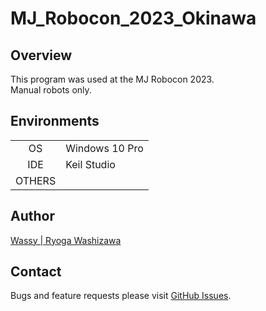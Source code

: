 # MJ_Robocon_2023_Okinawa
## Overview
This program was used at the MJ Robocon 2023.  
Manual robots only.

## Environments
|        |                                        |
|  :-:   | -------------------------------------- |
| OS     | Windows 10 Pro                         |
| IDE    | Keil Studio                            |
| OTHERS |                                        |

## Author
[Wassy | Ryoga Washizawa](https://github.com/wassy310)

## Contact
Bugs and feature requests please visit [GitHub Issues](https://github.com/wassy310/MJ_Robocon_2023_Okinawa/issues).
